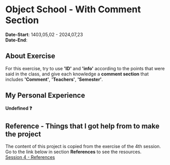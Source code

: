 # Object School - With Comment Section
**Date-Start**: 1403,05,02 - 2024,07,23<br>
**Date-End**: <br>

## About Exercise
For this exercise, try to use **'ID'** and **'info'** according to the points that were said in the class, and give each knowledge a **comment section** that includes **'Comment'**, **'Teachers'**, **'Semester'**.

## My Personal Experience
**Undefined ❓**

## Reference - Things that I got help from to make the project
The content of this project is copied from the exercise of the 4th session. Go to the link below in section **References** to see the resources.<br>
[Session 4 - References](https://github.com/amirhossein-github/teacher-khateri/tree/main/course-exercises/course-1/session-4#reference---things-that-i-got-help-from-to-make-the-project)